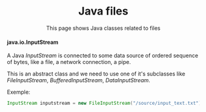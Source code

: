<h1 align="center">Java files</h1>
<p align="center">This page shows Java classes related to files</p>

#### java.io.InputStream
A Java _InputStream_ is connected to some data source of ordered sequence of bytes, like a file, a network connection, a pipe.

This is an abstract class and we need to use one of it's subclasses like _FileInputStream_, _BufferedInputStream_, _DataInputStream_.

Exemple:
```java
InputStream inputstream = new FileInputStream("/source/input_text.txt");
```
